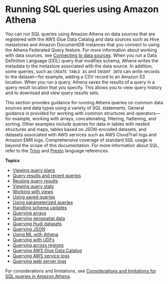 # Running SQL queries using Amazon Athena<a name="querying-athena-tables"></a>

You can run SQL queries using Amazon Athena on data sources that are registered with the AWS Glue Data Catalog and data sources such as Hive metastores and Amazon DocumentDB instances that you connect to using the Athena Federated Query feature\. For more information about working with data sources, see [Connecting to data sources](work-with-data-stores.md)\. When you run a Data Definition Language \(DDL\) query that modifies schema, Athena writes the metadata to the metastore associated with the data source\. In addition, some queries, such as `CREATE TABLE AS` and `INSERT INTO` can write records to the dataset—for example, adding a CSV record to an Amazon S3 location\. When you run a query, Athena saves the results of a query in a query result location that you specify\. This allows you to view query history and to download and view query results sets\.

This section provides guidance for running Athena queries on common data sources and data types using a variety of SQL statements\. General guidance is provided for working with common structures and operators—for example, working with arrays, concatenating, filtering, flattening, and sorting\. Other examples include queries for data in tables with nested structures and maps, tables based on JSON\-encoded datasets, and datasets associated with AWS services such as AWS CloudTrail logs and Amazon EMR logs\. Comprehensive coverage of standard SQL usage is beyond the scope of this documentation\. For more information about SQL, refer to the [Trino](https://trino.io/docs/current/language.html) and [Presto](https://prestodb.io/docs/current/sql.html) language references\.

**Topics**
+ [Viewing query plans](query-plans.md)
+ [Query results and recent queries](querying.md)
+ [Reusing query results](reusing-query-results.md)
+ [Viewing query stats](query-stats.md)
+ [Working with views](views.md)
+ [Using saved queries](saved-queries.md)
+ [Using parameterized queries](querying-with-prepared-statements.md)
+ [Handling schema updates](handling-schema-updates-chapter.md)
+ [Querying arrays](querying-arrays.md)
+ [Querying geospatial data](querying-geospatial-data.md)
+ [Querying Hudi datasets](querying-hudi.md)
+ [Querying JSON](querying-JSON.md)
+ [Using ML with Athena](querying-mlmodel.md)
+ [Querying with UDFs](querying-udf.md)
+ [Querying across regions](querying-across-regions.md)
+ [Querying AWS Glue Data Catalog](querying-glue-catalog.md)
+ [Querying AWS service logs](querying-aws-service-logs.md)
+ [Querying web server logs](querying-web-server-logs.md)

For considerations and limitations, see [Considerations and limitations for SQL queries in Amazon Athena](other-notable-limitations.md)\.